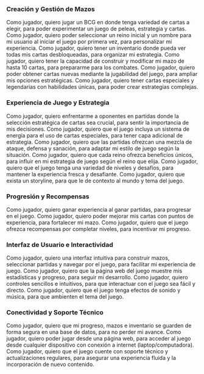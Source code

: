 ### **Creación y Gestión de Mazos**
Como jugador, quiero jugar un BCG en donde tenga variedad de cartas a elegir, para poder experimentar un juego de peleas, estrategia y cartas.
Como jugador, quiero poder seleccionar un reino inicial y un nombre para mi usuario al iniciar el juego por primera vez, para personalizar mi experiencia.
Como jugador, quiero tener un inventario donde pueda ver todas mis cartas desbloqueadas, para organizar mi estrategia.
Como jugador, quiero tener la capacidad de construir y modificar mi mazo de hasta 10 cartas, para prepararme para los combates.
Como jugador, quiero poder obtener cartas nuevas mediante la jugabilidad del juego, para ampliar mis opciones estratégicas.
Como jugador, quiero tener cartas especiales y legendarias con habilidades únicas, para poder crear estrategias complejas.

### **Experiencia de Juego y Estrategia**
Como jugador, quiero enfrentarme a oponentes en partidas donde la selección estratégica de cartas sea crucial, para sentir la importancia de mis decisiones.
Como jugador, quiero que el juego incluya un sistema de energía para el uso de cartas especiales, para tener capa adicional de estrategia.
Como jugador, quiero que las partidas ofrezcan una mezcla de ataque, defensa y sanación, para adaptar mi estilo de juego según la situación.
Como jugador, quiero que cada reino ofrezca beneficios únicos, para influir en mi estrategia de juego según el reino que elija.
Como jugador, quiero que el juego tenga una variedad de niveles y desafíos, para mantener la experiencia fresca y desafiante.
Como jugador, quiero que exista un storyline, para que le de contexto al mundo y tema del juego.

### **Progresión y Recompensas**
Como jugador, quiero ganar experiencia al ganar partidas, para progresar en el juego.
Como jugador, quiero poder mejorar mis cartas con puntos de experiencia, para fortalecer mi mazo.
Como jugador, quiero que el juego ofrezca recompensas por completar niveles, para incentivar mi progreso.

### **Interfaz de Usuario e Interactividad**
Como jugador, quiero una interfaz intuitiva para construir mazos, seleccionar partidas y navegar por el juego, para facilitar mi experiencia de juego.
Como jugador, quiero que la página web del juego muestre mis estadísticas y progreso, para seguir mi desarrollo.
Como jugador, quiero controles sencillos e intuitivos, para que interactuar con el juego sea fácil y directo.
Como jugador, quiero que el juego tenga efectos de sonido y música, para que ambienten el tema del juego.

### **Conectividad y Soporte Técnico**
Como jugador, quiero que mi progreso, mazos e inventario se guarden de forma segura en una base de datos, para no perder mi avance.
Como jugador, quiero poder jugar desde una página web, para acceder al juego desde cualquier dispositivo con conexión a internet (laptop/computadora).
Como jugador, quiero que el juego cuente con soporte técnico y actualizaciones regulares, para asegurar una experiencia fluida y la incorporación de nuevo contenido.

